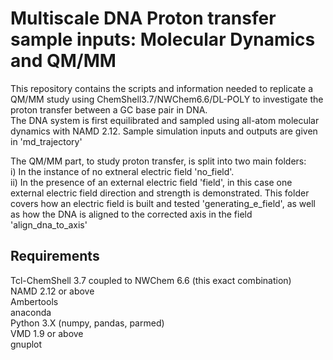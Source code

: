 # Multiscale DNA Proton transfer sample inputs: Molecular Dynamics and QM/MM 

This repository contains the scripts and information needed to replicate a QM/MM study using ChemShell3.7/NWChem6.6/DL-POLY to investigate the proton transfer between a GC base pair in DNA.</br>
The DNA system is first equilibrated and sampled using all-atom molecular dynamics with NAMD 2.12.
Sample simulation inputs and outputs are given in 'md\_trajectory'</p>

The QM/MM part, to study proton transfer, is split into two main folders:</br>
i)  In the instance of no extneral electric field 'no\_field'. </br>
ii) In the presence of an external electric field 'field', in this case one external electric field direction and strength is demonstrated. This folder covers how an electric field is built and tested 'generating\_e\_field', as well as how the DNA is aligned to the corrected axis in the field 'align\_dna\_to\_axis'</p>


## Requirements
Tcl-ChemShell 3.7 coupled to NWChem 6.6 (this exact combination)</br>
NAMD 2.12 or above</br>
Ambertools</br>
anaconda</br>
Python 3.X (numpy, pandas, parmed)</br>
VMD 1.9 or above</br>
gnuplot</br>



